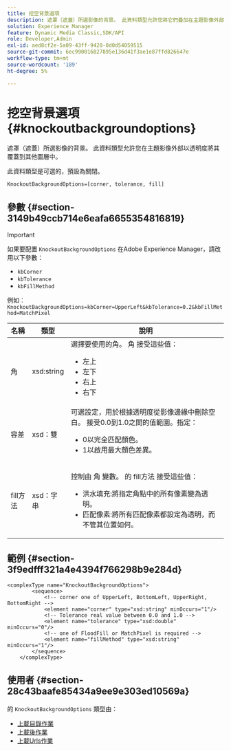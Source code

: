 ```yaml
---
title: 挖空背景選項
description: 遮罩（遮蓋）所選影像的背景。 此資料類型允許您將它們疊加在主題影像外部具有透明度的其他圖層中。 預設情況下關閉的可選參數。
solution: Experience Manager
feature: Dynamic Media Classic,SDK/API
role: Developer,Admin
exl-id: aed8cf2e-5a09-43ff-9420-0d0d54059515
source-git-commit: 6ec990016827895e136d41f3ae1e87ffd826647e
workflow-type: tm+mt
source-wordcount: '189'
ht-degree: 5%

---
```


# 挖空背景選項{#knockoutbackgroundoptions}

遮罩（遮蓋）所選影像的背景。 此資料類型允許您在主題影像外部以透明度將其覆蓋到其他圖層中。

此資料類型是可選的，預設為關閉。

`KnockoutBackgroundOptions=[corner, tolerance, fill]`

## 參數 {#section-3149b49ccb714e6eafa6655354816819}

>[!IMPORTANT]
>
>如果要配置 `KnockoutBackgroundOptions` 在Adobe Experience Manager，請改用以下參數：
>* `kbCorner`
>* `kbTolerance`
>* `kbFillMethod`
>
>例如︰`KnockoutBackgroundOptions=kbCorner=UpperLeft&kbTolerance=0.2&kbFillMethod=MatchPixel`

<table id="table_68131DE0A3C84908A43C6F7777F20973"> 
 <thead> 
  <tr> 
   <th colname="col1" class="entry"> 名稱 </th> 
   <th colname="col2" class="entry"> 類型 </th> 
   <th colname="col3" class="entry"> 說明 </th> 
  </tr> 
 </thead>
 <tbody> 
  <tr> 
   <td colname="col1"> <span class="codeph"> <span class="varname"> 角</span> </span> </td> 
   <td colname="col2"> <span class="codeph"> xsd:string</span> </td> 
   <td colname="col3">選擇要使用的角。 <span class="codeph"> 角</span> 接受這些值： 
    <ul id="ul_36C2F07706764A7081010D5521BF3096">
     <li id="li_CBACE5C6AA8C48D3BEE033D3AE03AF3C"><span class="codeph"> 左上</span></li>
     <li id="li_49AC53536B4B4D2CA3DD89E2A2B2E95D"><span class="codeph"> 左下</span></li>
     <li id="li_7AD372FF4A9B48F0A16964EE9CB3EE88"><span class="codeph"> 右上</span></li>
     <li id="li_D31476DD9A8E4BDBB13A6DDA46547877"><span class="codeph"> 右下</span></li>
    </ul></td> 
  </tr> 
  <tr> 
   <td colname="col1"> <span class="codeph"> <span class="varname"> 容差</span> </span> </td> 
   <td colname="col2"> <span class="codeph"> xsd：雙</span> </td> 
   <td colname="col3">可選設定，用於根據透明度從影像邊緣中刪除空白。 接受0.0到1.0之間的值範圍。指定： 
    <ul id="ul_FE5423B857AE43FCBA7A9AEA76C754CC">
     <li id="li_01E3BD0AB8DA4C408B47CB02B269404A">0以完全匹配顏色。 </li>
     <li id="li_FCE21384265D4ECE9C0D785F1BB32C3A">1以啟用最大顏色差異。 </li>
    </ul></td> 
  </tr> 
  <tr> 
   <td colname="col1"> <span class="codeph"> <span class="varname"> fill方法</span> </span> </td> 
   <td colname="col2"> <span class="codeph"> xsd：字串</span> </td> 
   <td colname="col3"> <p>控制由 <span class="codeph"><span class="varname"> 角</span></span> 變數。 的 <span class="codeph"> fill方法</span> 接受這些值： </p> 
    <ul id="ul_D95F3B613D344BB89487ED09D83F9217"> 
     <li id="li_3D7B7CA1B9094D16A98E0BA3D962E97F"> <span class="codeph"> 洪水填充</span>:將指定角點中的所有像素變為透明。 </li> 
     <li id="li_F97343C3DA7644BCBD1748AD8F9DCE2E"> <span class="codeph"> 匹配像素</span>:將所有匹配像素都設定為透明，而不管其位置如何。 </li> 
    </ul> </td> 
  </tr> 
 </tbody> 
</table>

## 範例 {#section-3f9edfff321a4e4394f766298b9e284d}

```
<complexType name="KnockoutBackgroundOptions">
        <sequence>
            <!-- corner one of UpperLeft, BottomLeft, UpperRight, BottomRight -->
            <element name="corner" type="xsd:string" minOccurs="1"/>
            <!-- Tolerance real value between 0.0 and 1.0 -->
            <element name="tolerance" type="xsd:double" minOccurs="0"/>
            <!-- one of FloodFill or MatchPixel is required -->
            <element name="fillMethod" type="xsd:string" minOccurs="1"/>
        </sequence>
    </complexType>
```

## 使用者 {#section-28c43baafe85434a9ee9e303ed10569a}

的 `KnockoutBackgroundOptions` 類型由：

* [上載目錄作業](../../types/c-data-types/r-upload-directory-job.md#reference-e707ebf53b074c49ad983d1886e0bbb6)
* [上載後作業](../../types/c-data-types/r-upload-post-job.md#reference-bca2339b593f4637a687c33937215ef4)
* [上載Urls作業](../../types/c-data-types/r-upload-urls-job.md#reference-8e9bc895268c4321b233dbeadc990398)
